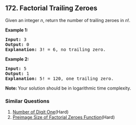 ## 172. Factorial Trailing Zeroes

<p>Given an integer <i>n</i>, return the number of trailing zeroes in <i>n</i>!.</p>

<p><strong>Example 1:</strong></p>

<pre>
<strong>Input:</strong> 3
<strong>Output:</strong> 0
<strong>Explanation:</strong>&nbsp;3! = 6, no trailing zero.</pre>

<p><strong>Example 2:</strong></p>

<pre>
<strong>Input:</strong> 5
<strong>Output:</strong> 1
<strong>Explanation:</strong>&nbsp;5! = 120, one trailing zero.</pre>

<p><b>Note: </b>Your solution should be in logarithmic time complexity.</p>


### Similar Questions
  1. [Number of Digit One](https://github.com/openset/leetcode/tree/master/solution/number-of-digit-one)(Hard)
  1. [Preimage Size of Factorial Zeroes Function](https://github.com/openset/leetcode/tree/master/solution/preimage-size-of-factorial-zeroes-function)(Hard)
